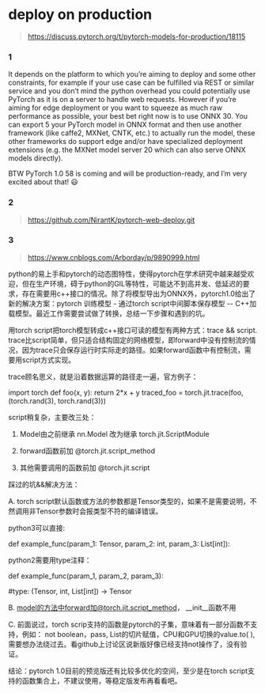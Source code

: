 # deploy on production
>https://discuss.pytorch.org/t/pytorch-models-for-production/18115


### 1

It depends on the platform to which you’re aiming to deploy and some other constraints, for example if your use case can be fulfilled via REST or similar service and you don’t mind the python overhead you could potentially use PyTorch as it is on a server to handle web requests. However if you’re aiming for edge deployment or you want to squeeze as much raw performance as possible, your best bet right now is to use ONNX 30. You can export 5 your PyTorch model in ONNX format and then use another framework (like caffe2, MXNet, CNTK, etc.) to actually run the model, these other frameworks do support edge and/or have specialized deployment extensions (e.g. the MXNet model server 20 which can also serve ONNX models directly).

BTW PyTorch 1.0 58 is coming and will be production-ready, and I’m very excited about that! :smiley:

### 2

>https://github.com/NirantK/pytorch-web-deploy.git


### 3

>https://www.cnblogs.com/Arborday/p/9890999.html

python的易上手和pytorch的动态图特性，使得pytorch在学术研究中越来越受欢迎，但在生产环境，碍于python的GIL等特性，可能达不到高并发、低延迟的要求，存在需要用c++接口的情况。除了将模型导出为ONNX外，pytorch1.0给出了新的解决方案：pytorch 训练模型 - 通过torch script中间脚本保存模型 -- C++加载模型。最近工作需要尝试做了转换，总结一下步骤和遇到的坑。

用torch script把torch模型转成c++接口可读的模型有两种方式：trace && script. trace比script简单，但只适合结构固定的网络模型，即forward中没有控制流的情况，因为trace只会保存运行时实际走的路径。如果forward函数中有控制流，需要用script方式实现。

trace顾名思义，就是沿着数据运算的路径走一遍，官方例子：

import torch
def foo(x, y):
    return 2*x + y
traced_foo = torch.jit.trace(foo, (torch.rand(3), torch.rand(3)))
 

 

 

 

script稍复杂，主要改三处：

1. Model由之前继承 nn.Model 改为继承 torch.jit.ScriptModule

2. forward函数前加 @torch.jit.script_method

3. 其他需要调用的函数前加 @torch.jit.script

 

踩过的坑&&解决方法：

A. torch script默认函数或方法的参数都是Tensor类型的，如果不是需要说明，不然调用非Tensor参数时会报类型不符的编译错误。

python3可以直接:

def example_func(param_1: Tensor, param_2: int, param_3: List[int]):
 

 

python2需要用type注释：

def example_func(param_1, param_2, param_3):

#type: (Tensor, int, List[int]) -> Tensor

 

 

 

B. model的方法中forward加@torch.jit.script_method， __init__函数不用

C. 前面说过，torch scrip支持的函数是pytorch的子集，意味着有一部分函数不支持，例如： not boolean，pass, List的切片赋值，CPU和GPU切换的value.to( ), 需要想办法绕过去。看github上讨论区说新版好像已经支持not操作了，没有验证。

 

结论：pytorch 1.0目前的预览版还有比较多优化的空间，至少是在torch script支持的函数集合上，不建议使用，等稳定版发布再看看吧。
